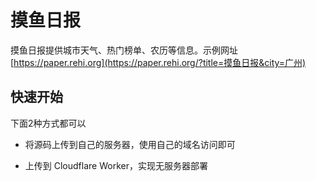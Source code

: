 # 摸鱼日报

摸鱼日报提供城市天气、热门榜单、农历等信息。示例网址 [https://paper.rehi.org](https://paper.rehi.org/?title=摸鱼日报&city=广州)

## 快速开始

下面2种方式都可以

- 将源码上传到自己的服务器，使用自己的域名访问即可

- 上传到 Cloudflare Worker，实现无服务器部署
